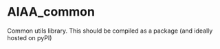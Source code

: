 # AIAA_common
Common utils library. This should be compiled as a package (and ideally hosted on pyPI)
